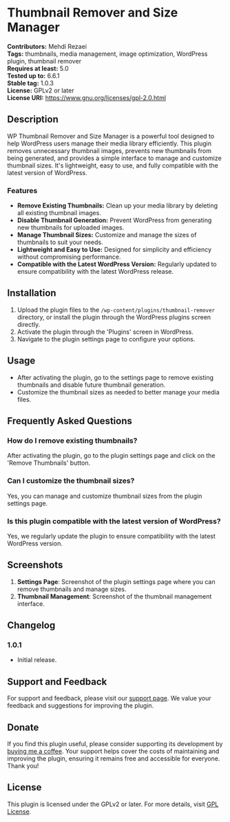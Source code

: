 # Thumbnail Remover and Size Manager

**Contributors:** Mehdi Rezaei  
**Tags:** thumbnails, media management, image optimization, WordPress plugin, thumbnail remover  
**Requires at least:** 5.0  
**Tested up to:** 6.6.1  
**Stable tag:** 1.0.3  
**License:** GPLv2 or later  
**License URI:** https://www.gnu.org/licenses/gpl-2.0.html

## Description

WP Thumbnail Remover and Size Manager is a powerful tool designed to help WordPress users manage their media library efficiently. This plugin removes unnecessary thumbnail images, prevents new thumbnails from being generated, and provides a simple interface to manage and customize thumbnail sizes. It's lightweight, easy to use, and fully compatible with the latest version of WordPress.

### Features

- **Remove Existing Thumbnails:** Clean up your media library by deleting all existing thumbnail images.
- **Disable Thumbnail Generation:** Prevent WordPress from generating new thumbnails for uploaded images.
- **Manage Thumbnail Sizes:** Customize and manage the sizes of thumbnails to suit your needs.
- **Lightweight and Easy to Use:** Designed for simplicity and efficiency without compromising performance.
- **Compatible with the Latest WordPress Version:** Regularly updated to ensure compatibility with the latest WordPress release.

## Installation

1. Upload the plugin files to the `/wp-content/plugins/thumbnail-remover` directory, or install the plugin through the WordPress plugins screen directly.
2. Activate the plugin through the 'Plugins' screen in WordPress.
3. Navigate to the plugin settings page to configure your options.

## Usage

- After activating the plugin, go to the settings page to remove existing thumbnails and disable future thumbnail generation.
- Customize the thumbnail sizes as needed to better manage your media files.

## Frequently Asked Questions

### How do I remove existing thumbnails?

After activating the plugin, go to the plugin settings page and click on the 'Remove Thumbnails' button.

### Can I customize the thumbnail sizes?

Yes, you can manage and customize thumbnail sizes from the plugin settings page.

### Is this plugin compatible with the latest version of WordPress?

Yes, we regularly update the plugin to ensure compatibility with the latest WordPress version.

## Screenshots

1. **Settings Page**: Screenshot of the plugin settings page where you can remove thumbnails and manage sizes.
2. **Thumbnail Management**: Screenshot of the thumbnail management interface.

## Changelog

### 1.0.1

- Initial release.

## Support and Feedback

For support and feedback, please visit our [support page](https://mehd.ir). We value your feedback and suggestions for improving the plugin.

## Donate

If you find this plugin useful, please consider supporting its development by [buying me a coffee](https://www.buymeacoffee.com/mehdiraized). Your support helps cover the costs of maintaining and improving the plugin, ensuring it remains free and accessible for everyone. Thank you!

## License

This plugin is licensed under the GPLv2 or later. For more details, visit [GPL License](https://www.gnu.org/licenses/gpl-2.0.html).
